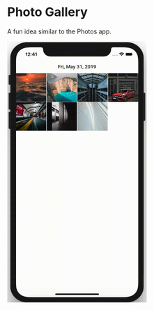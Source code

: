 # Photo Gallery
A fun idea similar to the Photos app.

<img src="/Screenrecording/Screenrecording.gif" alt="drawing" width="320" height="600"/>
